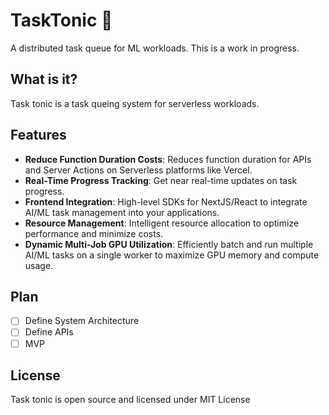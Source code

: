 # TaskTonic 🧃

A distributed task queue for ML workloads. This is a work in progress.

## What is it?

Task tonic is a task queing system for serverless workloads. 

## Features

- **Reduce Function Duration Costs**: Reduces function duration for APIs and Server Actions on Serverless platforms like Vercel.
- **Real-Time Progress Tracking**: Get near real-time updates on task progress.
- **Frontend Integration**: High-level SDKs for NextJS/React to integrate AI/ML task management into your applications.
- **Resource Management**: Intelligent resource allocation to optimize performance and minimize costs.
- **Dynamic Multi-Job GPU Utilization**: Efficiently batch and run multiple AI/ML tasks on a single worker to maximize GPU memory and compute usage.

## Plan

- [ ] Define System Architecture
- [ ] Define APIs
- [ ] MVP

## License

Task tonic is open source and licensed under MIT License
